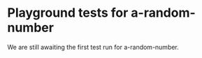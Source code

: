 # Playground tests for a-random-number
We are still awaiting the first test run for a-random-number.
